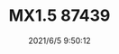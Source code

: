 ﻿---
layout: post 
title: MX1.5 87439
tags: MX 87439
categories: housing-terminal
overview: 
series: 87439
part_number: 0539-1
thumb_img: 
image: static/202106/539-20210605.jpg
date: 2021/6/5 9:50:12
---



